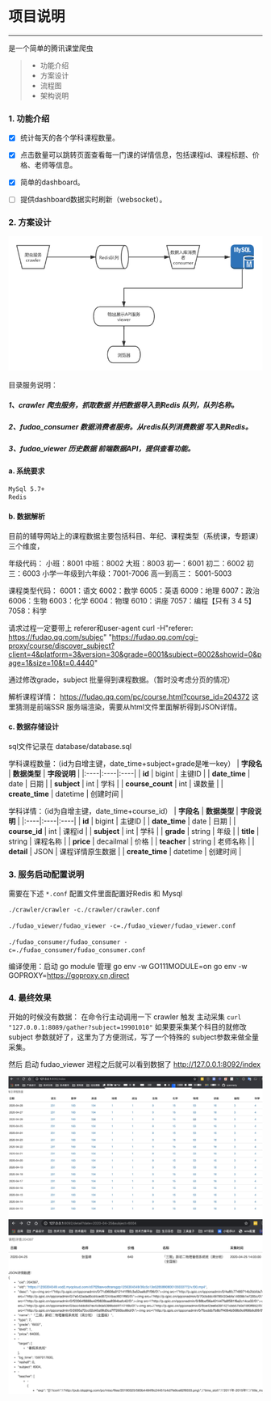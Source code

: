 # 项目说明 
------
是一个简单的腾讯课堂爬虫
> * 功能介绍
> * 方案设计
> * 流程图
> * 架构说明

 
### 1. 功能介绍

- [x] 统计每天的各个学科课程数量。
- [x] 点击数量可以跳转页面查看每一门课的详情信息，包括课程id、课程标题、价格、老师等信息。
- [x] 简单的dashboard。
- [ ] 提供dashboard数据实时刷新（websocket）。


### 2. 方案设计

![](static/process.png)

目录服务说明：
#####    1、crawler 爬虫服务，抓取数据 并把数据导入到Redis 队列，队列名称。
#####    2、fudao_consumer 数据消费者服务。从redis队列消费数据 写入到Redis。
#####    3、fudao_viewer 历史数据 前端数据API，提供查看功能。


#### a. 系统要求
    MySql 5.7+
    Redis


#### b. 数据解析
目前的辅导网站上的课程数据主要包括科目、年纪、课程类型（系统课，专题课）三个维度，

年级代码：
小班：8001
中班：8002
大班：8003
初一：6001
初二：6002
初三：6003
小学一年级到六年级：7001-7006
高一到高三： 5001-5003

课程类型代码：
6001：语文
6002：数学
6005：英语
6009：地理
6007：政治
6006：生物
6003：化学
6004：物理
6010：讲座
7057：编程【只有 3 4 5】
7058：科学

请求过程一定要带上 referer和user-agent
curl -H"referer: https://fudao.qq.com/subjec" "https://fudao.qq.com/cgi-proxy/course/discover_subject?client=4&platform=3&version=30&grade=6001&subject=6002&showid=0&page=1&size=10&t=0.4440"

通过修改grade，subject 批量得到课程数据。（暂时没考虑分页的情况）

解析课程详情：
https://fudao.qq.com/pc/course.html?course_id=204372
这里猜测是前端SSR 服务端渲染，需要从html文件里面解析得到JSON详情。


#### c. 数据存储设计
sql文件记录在 database/database.sql

学科课程数量：（id为自增主键，date_time+subject+grade是唯一key）
| **字段名**   | **数据类型**   | **字段说明**   |
|:----|:----|:----|
| **id**  | bigint   | 主键ID   |
| **date_time**  | date   | 日期   |
| **subject**  | int   | 学科   | 
| **course_count**  | int   | 课数量   |
| **create_time**  | datetime   | 创建时间   |

学科详情：（id为自增主键，date_time+course_id）
| **字段名**   | **数据类型**   | **字段说明**   |
|:----|:----|:----|
| **id**  | bigint   | 主键ID   |
| **date_time**  | date   | 日期   |
| **course_id**  | int   | 课程id   |
| **subject**  | int   | 学科   |
| **grade**  | string   | 年级   |
| **title**  | string   | 课程名称   |
| **price**  | decailmal   | 价格   |
| **teacher**  | string   | 老师名称   |
| **detail**  | JSON   | 课程详情原生数据   |
| **create_time**  | datetime   | 创建时间   |



### 3. 服务启动配置说明
需要在下述 `*.conf` 配置文件里面配置好Redis 和 Mysql 

```shell
./crawler/crawler -c./crawler/crawler.conf

./fudao_viewer/fudao_viewer -c=./fudao_viewer/fudao_viewer.conf

./fudao_consumer/fudao_consumer -c=./fudao_consumer/fudao_consumer.conf
```

编译使用：启动 go module 管理
go env -w GO111MODULE=on
go env -w GOPROXY=https://goproxy.cn,direct


### 4. 最终效果
开始的时候没有数据：
在命令行主动调用一下 crawler 触发 主动采集
`curl "127.0.0.1:8089/gather?subject=19901010"`
如果要采集某个科目的就修改 subject 参数就好了，这里为了方便测试，写了一个特殊的 subject参数来做全量采集。

然后 启动 fudao_viewer 进程之后就可以看到数据了
http://127.0.0.1:8092/index

![](static/demo.jpg)
![](static/demo2.png)